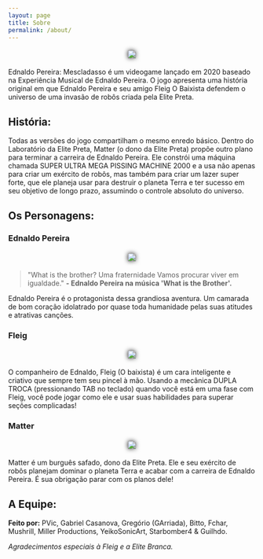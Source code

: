 ```yaml
---
layout: page
title: Sobre
permalink: /about/
---
```


<!-- Set custom CSS style-->
<style>
    img#shadow {
        filter: drop-shadow(0px 0px 5px #222); 
        margin: 5px 5px 5px 5px;
    }

    div#center {
        text-align: center;
    }
</style>

<!-- Ednaldo Logo Image -->
<div id = "center" >
    <img id="shadow" src="../images/about/ednaldo_logo.png">
</div>

Ednaldo Pereira: Mescladasso é um videogame lançado em 2020 baseado na Experiência Musical de Ednaldo Pereira. O jogo apresenta uma história original em que Ednaldo Pereira e seu amigo Fleig O Baixista defendem o universo de uma invasão de robôs criada pela Elite Preta.

## História:
Todas as versões do jogo compartilham o mesmo enredo básico. Dentro do Laboratório da Elite Preta, Matter (o dono da Elite Preta) propõe outro plano para terminar a carreira de Ednaldo Pereira. Ele constrói uma máquina chamada SUPER ULTRA MEGA PISSING MACHINE 2000 e a usa não apenas para criar um exército de robôs, mas também para criar um lazer super forte, que ele planeja usar para destruir o planeta Terra e ter sucesso em seu objetivo de longo prazo, assumindo o controle absoluto do universo.


## Os Personagens:

### Ednaldo Pereira
<div id = "center" >
    <img id="shadow" src="../images/about/ednaldo_personagens.png">
</div>

> "What is the brother?
> Uma fraternidade
> Vamos procurar viver em igualdade." **- Ednaldo Pereira na música 'What is the Brother'.**

Ednaldo Pereira é o protagonista dessa grandiosa aventura. Um camarada de bom coração idolatrado por quase toda humanidade pelas suas atitudes e atrativas canções.

### Fleig
<div id = "center" >
    <img id="shadow" src="../images/about/fleig_personagens.png">
</div>

O companheiro de Ednaldo, Fleig (O baixista) é um cara inteligente e criativo que sempre tem seu pincel à mão. Usando a mecânica DUPLA TROCA (pressionando TAB no teclado) quando você está em uma fase com Fleig, você pode jogar como ele e usar suas habilidades para superar seções complicadas!

### Matter
<div id = "center" >
    <img id="shadow" src="../images/about/matter_personagens.png">
</div>

Matter é um burguês safado, dono da Elite Preta. Ele e seu exército de robôs planejam dominar o planeta Terra e acabar com a carreira de Ednaldo Pereira. É sua obrigação parar com os planos dele!

## A Equipe:
**Feito por:**
PVic, Gabriel Casanova, Gregório (GArriada), Bitto, Fchar,  Mushrill, Miller Productions, YeikoSonicArt, Starbomber4 & Guilhdo.

*Agradecimentos especiais à Fleig e a Elite Branca.*
